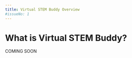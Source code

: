 ```yaml
---
title: Virtual STEM Buddy Overview
#issueNo: 1
---
```


<div class="article-header">

# What is Virtual STEM Buddy?
</div>

COMING SOON